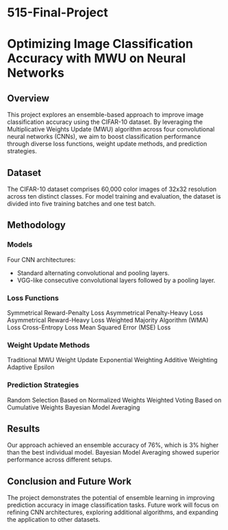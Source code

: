 # 515-Final-Project
# Optimizing Image Classification Accuracy with MWU on Neural Networks

## Overview

This project explores an ensemble-based approach to improve image classification accuracy using the CIFAR-10 dataset. By leveraging the Multiplicative Weights Update (MWU) algorithm across four convolutional neural networks (CNNs), we aim to boost classification performance through diverse loss functions, weight update methods, and prediction strategies.

## Dataset

The CIFAR-10 dataset comprises 60,000 color images of 32x32 resolution across ten distinct classes. For model training and evaluation, the dataset is divided into five training batches and one test batch.

## Methodology
### Models
Four CNN architectures:
- Standard alternating convolutional and pooling layers.
- VGG-like consecutive convolutional layers followed by a pooling layer.
### Loss Functions
Symmetrical Reward-Penalty Loss
Asymmetrical Penalty-Heavy Loss
Asymmetrical Reward-Heavy Loss
Weighted Majority Algorithm (WMA) Loss
Cross-Entropy Loss
Mean Squared Error (MSE) Loss
### Weight Update Methods
Traditional MWU Weight Update
Exponential Weighting
Additive Weighting
Adaptive Epsilon
### Prediction Strategies
Random Selection Based on Normalized Weights
Weighted Voting Based on Cumulative Weights
Bayesian Model Averaging

## Results
Our approach achieved an ensemble accuracy of 76%, which is 3% higher than the best individual model. Bayesian Model Averaging showed superior performance across different setups.

## Conclusion and Future Work
The project demonstrates the potential of ensemble learning in improving prediction accuracy in image classification tasks. Future work will focus on refining CNN architectures, exploring additional algorithms, and expanding the application to other datasets.
